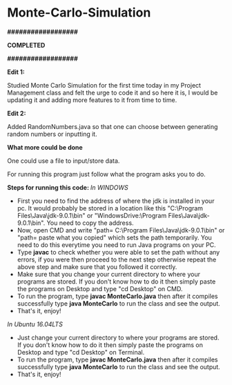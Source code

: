 # Monte-Carlo-Simulation

<b>################## </b>

<b> COMPLETED </b>

<b>################## </b>

<b>Edit 1:</b>

Studied Monte Carlo Simulation for the first time today in my Project Management class and felt the urge to code it and so 
here it is, I would be updating it and adding more features to it from time to time.

<b>Edit 2:</b>

Added RandomNumbers.java so that one can choose between generating random numbers or inputting it.


<b>What more could be done</b>

One could use a file to input/store data.


For running this program just follow what the program asks you to do.

<b> Steps for running this code: </b>
<i>In WINDOWS</i>
- First you need to find the address of where the jdk is installed in your pc. It would probably be stored in a location like this "C:\Program Files\Java\jdk-9.0.1\bin" or
  "WindowsDrive:\Program Files\Java\jdk-9.0.1\bin". You need to copy the address.
- Now, open CMD and write "path= C:\Program Files\Java\jdk-9.0.1\bin" or "path= paste what you copied" which sets the path temporarily. You need to do this everytime you need to run Java programs on your PC.
- Type <b>javac</b> to check whether you were able to set the path without any errors, if you were then proceed to the next step otherwise repeat the above step and make sure that you followed it correctly.
- Make sure that you change your current directory to where your programs are stored. If you don't know how to do it then simply paste the programs on Desktop and type "cd Desktop" on CMD.
- To run the program, type <b>javac MonteCarlo.java</b> then after it compiles successfully type <b>java MonteCarlo</b> to run the class and see the output.
- That's it, enjoy!

<i>In Ubuntu 16.04LTS</i>
- Just change your current directory to where your programs are stored. If you don't know how to do it then simply paste the programs on Desktop and type "cd Desktop" on Terminal.
- To run the program, type <b>javac MonteCarlo.java</b> then after it compiles successfully type <b>java MonteCarlo</b> to run the class and see the output.
- That's it, enjoy!
